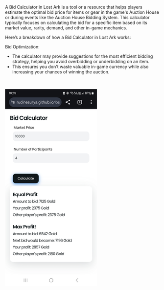 A Bid Calculator in Lost Ark is a tool or a resource that helps players estimate the optimal bid price for items or gear in the game's Auction House or during events like the Auction House Bidding System. This calculator typically focuses on calculating the bid for a specific item based on its market value, rarity, demand, and other in-game mechanics.

Here’s a breakdown of how a Bid Calculator in Lost Ark works:

Bid Optimization:
- The calculator may provide suggestions for the most efficient bidding strategy, helping you avoid overbidding or underbidding on an item.
- This ensures you don't waste valuable in-game currency while also increasing your chances of winning the auction.

<br>
<br>

<img src="Screenshot_20250105_220559_Chrome.jpg" alt="Description" width="300">
